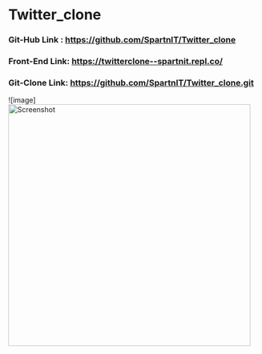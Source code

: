 # Twitter_clone

### Git-Hub Link : https://github.com/SpartnIT/Twitter_clone
### Front-End Link: https://twitterclone--spartnit.repl.co/
### Git-Clone Link: https://github.com/SpartnIT/Twitter_clone.git
![image] <img width="483" alt="Screenshot " src="https://github.com/SpartnIT/Twitter_clone/assets/52892331/9d2ad7f6-8876-42cd-babc-2843b488d82c">

